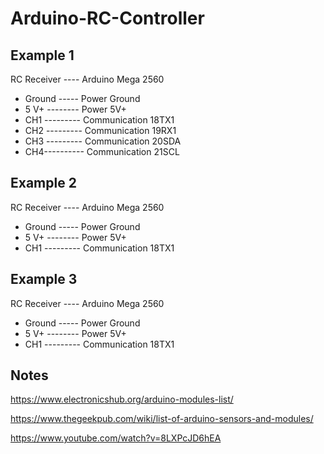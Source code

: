 # Arduino-RC-Controller

## Example 1

RC Receiver   ----   Arduino Mega 2560
- Ground ----- Power Ground
- 5 V+  -------- Power 5V+ 
- CH1 --------- Communication 18TX1
- CH2 --------- Communication 19RX1
- CH3 --------- Communication 20SDA
- CH4---------- Communication 21SCL


## Example 2

RC Receiver   ----   Arduino Mega 2560
- Ground ----- Power Ground
- 5 V+  -------- Power 5V+ 
- CH1 --------- Communication 18TX1


## Example 3

RC Receiver   ----   Arduino Mega 2560
- Ground ----- Power Ground
- 5 V+  -------- Power 5V+ 
- CH1 --------- Communication 18TX1


## Notes
   https://www.electronicshub.org/arduino-modules-list/

   https://www.thegeekpub.com/wiki/list-of-arduino-sensors-and-modules/

   https://www.youtube.com/watch?v=8LXPcJD6hEA
   
  
